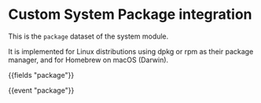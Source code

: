 # Custom System Package integration

This is the `package` dataset of the system module.

It is implemented for Linux distributions using dpkg or rpm as their package
manager, and for Homebrew on macOS (Darwin).

{{fields "package"}}

{{event "package"}}
